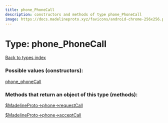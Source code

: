 ```yaml
---
title: phone_PhoneCall
description: constructors and methods of type phone_PhoneCall
image: https://docs.madelineproto.xyz/favicons/android-chrome-256x256.png
---
```

# Type: phone\_PhoneCall  
[Back to types index](index.md)



### Possible values (constructors):

[phone\_phoneCall](../constructors/phone_phoneCall.md)  



### Methods that return an object of this type (methods):

[$MadelineProto->phone->requestCall](../methods/phone_requestCall.md)  

[$MadelineProto->phone->acceptCall](../methods/phone_acceptCall.md)  



